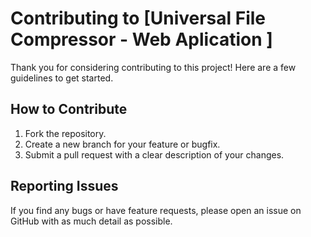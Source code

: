 # Contributing to [Universal File Compressor - Web Aplication ]

Thank you for considering contributing to this project! Here are a few guidelines to get started.

## How to Contribute
1. Fork the repository.
2. Create a new branch for your feature or bugfix.
3. Submit a pull request with a clear description of your changes.

## Reporting Issues
If you find any bugs or have feature requests, please open an issue on GitHub with as much detail as possible.
